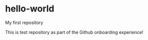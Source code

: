 # hello-world
My first repository

This is test repository as part of the Github onboarding experience!

